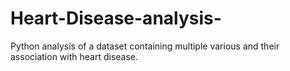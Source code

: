 # Heart-Disease-analysis-
Python analysis of a dataset containing multiple various and their association with heart disease.
